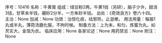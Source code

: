 序号：10416
名称：牛黄膏
组成：绿豆粉2两，牛黄1钱（另研），脑子少许，甜消3钱，甘草末半钱，硼砂2分半，一方朱砂半钱。
出处：《奇效良方》卷六十四。
主治：None
加减：None
功效：治惊化痰，祛邪热，止涎嗽。
用法用量：每服1丸或半丸，薄荷汤磨化服，不拘时候。
制备方法：上为末，和匀，炼蜜为丸，如芡实大，金箔为衣。
临床应用：None
各家论述：None
用药禁忌：None
附注：None
